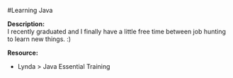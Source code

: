 #Learning Java

__Description:__  
I recently graduated and I finally have a little free time between job hunting to learn new things. :)

__Resource:__
- Lynda > Java Essential Training
